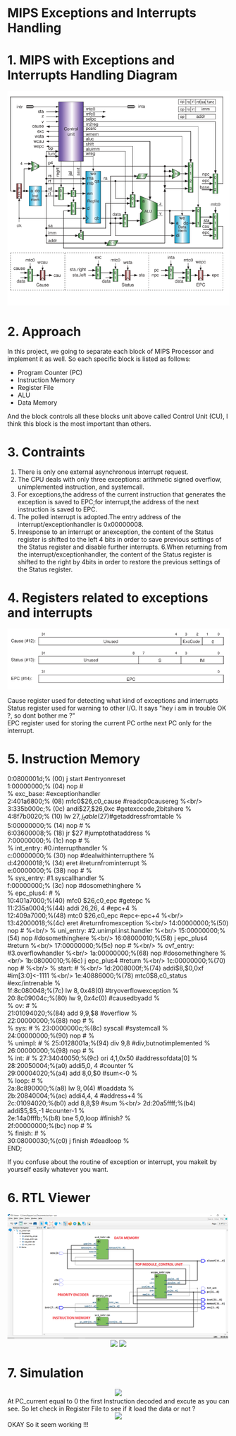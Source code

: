 # MIPS Exceptions and Interrupts Handling
# 1. MIPS with Exceptions and Interrupts Handling  Diagram

<div align="center">
<img src="/image/cpu_circuit.png">
</div>

# 2. Approach <br/>
In this project, we going to separate each block of MIPS Processor and implement it as well. So each specific block is listed as follows: <br/>
* Program Counter (PC)<br/>
* Instruction Memory <br/>
* Register File <br/>
* ALU <br/>
* Data Memory <br/>

And the block controls all these blocks unit above called Control Unit (CU), I think this block is the most important than others.

  # 3. Contraints <br/>
 1. There is only one external asynchronous interrupt request.
 2. The CPU deals with only three exceptions: arithmetic signed overflow, unimplemented instruction, and systemcall.
 3. For exceptions,the address of the current instruction that generates the exception is saved to EPC;for
 interrupt,the address of the next instruction is saved to EPC.
 4. The polled interrupt is adopted.The entry address of the interrupt/exceptionhandler is 0x00000008.
 5. Inresponse to an interrupt or anexception, the content of the Status register is shifted to the left 4 bits in order to save previous settings of the Status register and disable further interrupts.
 6.When returning from the interrupt/exceptionhandler, the content of the Status register is shifted to the right by 4bits in order to restore the previous settings of the Status register.

# 4. Registers related to exceptions and interrupts
<div align="center">
<img src="/image/registers.png">
</div>

Cause register used for detecting what kind of exceptions and interrupts<br/>
Status register used for warning to other I/O. It says "hey i am in trouble OK ?, so dont bother me ?"<br/>
EPC register used for storing the current PC orthe next PC only for the interrupt.<br/>
# 5. Instruction Memory 
 0:0800001d;% (00) j start #entryonreset <br/>
 1:00000000;% (04) nop # <br/>
 % exc_base: #exceptionhandler <br/>
 2:401a6800;% (08) mfc0$26,c0_cause #readcp0causereg %<br/>
 3:335b000c;% (0c) andi$27,$26,0xc #getexccode,2bitshere %<br/>
 4:8f7b0020;% (10) lw $27,j_table($27)#getaddressfromtable %<br/>
 5:00000000;% (14) nop # %<br/>
 6:03600008;% (18) jr $27 #jumptothataddress %<br/>
 7:00000000;% (1c) nop # %<br/>
 % int_entry: #0.interrupthandler %<br/>
 c:00000000;% (30) nop #dealwithinterrupthere %<br/>
 d:42000018;% (34) eret #returnfrominterrupt %<br/>
 e:00000000;% (38) nop # %<br/>
 % sys_entry: #1.syscallhandler %<br/>
 f:00000000;% (3c) nop #dosomethinghere %<br/>
 % epc_plus4: # %<br/>
 10:401a7000;%(40) mfc0 $26,c0_epc #getepc %<br/>
 11:235a0004;%(44) addi $26,$26, 4 #epc+4 %<br/>
 12:409a7000;%(48) mtc0 $26,c0_epc #epc<-epc+4 %<br/>
 13:42000018;%(4c) eret #returnfromexception %<br/>
 14:00000000;%(50) nop # %<br/>
 % uni_entry: #2.unimpl.inst.handler %<br/>
 15:00000000;%(54) nop #dosomethinghere %<br/>
 16:08000010;%(58) j epc_plus4 #return %<br/>
 17:00000000;%(5c) nop # %<br/>
  % ovf_entry: #3.overflowhandler %<br/>
 1a:00000000;%(68) nop #dosomethinghere %<br/>
 1b:08000010;%(6c) j epc_plus4 #return %<br/>
 1c:00000000;%(70) nop # %<br/>
 % start: # %<br/>
 1d:2008000f;%(74) addi$8,$0,0xf #im[3:0]<-1111 %<br/>
 1e:40886000;%(78) mtc0$8,c0_status #exc/intrenable %<br/>
 1f:8c080048;%(7c) lw $8,0x48($0) #tryoverflowexception %<br/>
 20:8c09004c;%(80) lw $9,0x4c($0) #causedbyadd %<br/>
 % ov: # %<br/>
 21:01094020;%(84) add $9,$9,$8 #overflow %<br/>
 22:00000000;%(88) nop # %<br/>
 % sys: # %
 23:0000000c;%(8c) syscall #systemcall %<br/>
 24:00000000;%(90) nop # %<br/>
 % unimpl: # %
 25:0128001a;%(94) div $9,$8 #div,butnotimplemented %<br/>
 26:00000000;%(98) nop # %<br/>
 % int: # %
 27:34040050;%(9c) ori $4,$1,0x50 #addressofdata[0] %<br/>
 28:20050004;%(a0) addi$5,$0, 4 #counter %<br/>
 29:00004020;%(a4) add $8,$0,$0 #sum<-0 %<br/>
 % loop: # %<br/>
 2a:8c890000;%(a8) lw $9,0($4) #loaddata %<br/>
 2b:20840004;%(ac) addi$4,$4, 4 #address+4 %<br/>
 2c:01094020;%(b0) add $8,$8,$9 #sum %<br/>
 2d:20a5ffff;%(b4) addi$5,$5,-1 #counter-1 %<br/>
 2e:14a0fffb;%(b8) bne $5,$0,loop #finish? %<br/>
 2f:00000000;%(bc) nop # %<br/>
 % finish: # %<br/>
 30:08000030;%(c0) j finish #deadloop %<br/>
 END;<br/>


If you confuse about the routine of exception or interrupt, you makeit by yourself easily whatever you want.
# 6. RTL Viewer
<div align="center">
<img src="/image/rtl viewer1.png">
<img src="/image/cunit.jpg">
<img src="/image/7.jpg">
</div>

# 7. Simulation
<div align="center">
<img src="/image/8.jpg">
</div>
At PC_current equal to 0 the first Instruction decoded and excute as you can see. So let check in Register File to see if it load the data or not ? 
<div align="center">
<img src="/image/9.jpg">
</div>
OKAY So it seem working !!!
